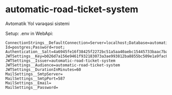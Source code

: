 # automatic-road-ticket-system
Avtomatik Yol vərəqəsi sistemi

Setup:
.env in WebApi:

```
ConnectionStrings__DefaultConnection=Server=localhost;Database=automaticroadticketsystem;User Id=postgres;Password=root;
Authentication__Salt=4a6945fe16f38425f2272bc51a5aa40aebc15445733baac7baddf4893309d1ee
JWTSettings__Key=b026d7a156e9461f932183073a3ae993812ba8855bc509e1a9fac07f5bd8e9e1
JWTSettings__Issuer=automatic-road-ticket-system
JWTSettings__Audience=automatic-road-ticket-system
JWTSettings__DurationInMinutes=60
MailSettings__SmtpServer=
MailSettings__SmtpPort=587
MailSettings__Email=
MailSettings__Password=
```
